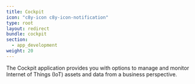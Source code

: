 ```yaml
---
title: Cockpit
icon: "c8y-icon c8y-icon-notification"
type: root
layout: redirect
bundle: cockpit
section: 
  - app_development
weight: 20
---
```


The Cockpit application provides you with options to manage and monitor  Internet of Things (IoT) assets and data from a business perspective.
